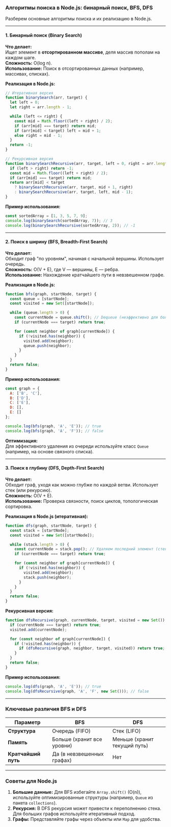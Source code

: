 
### Алгоритмы поиска в Node.js: бинарный поиск, BFS, DFS

Разберем основные алгоритмы поиска и их реализацию в Node.js.

---

#### 1. Бинарный поиск (Binary Search)
**Что делает:**  
Ищет элемент в **отсортированном массиве**, деля массив пополам на каждом шаге.  
**Сложность:** O(log n).  
**Использование:** Поиск в отсортированных данных (например, массивах, списках).

**Реализация в Node.js:**
```javascript
// Итеративная версия
function binarySearch(arr, target) {
  let left = 0;
  let right = arr.length - 1;

  while (left <= right) {
    const mid = Math.floor((left + right) / 2);
    if (arr[mid] === target) return mid;
    if (arr[mid] < target) left = mid + 1;
    else right = mid - 1;
  }
  return -1;
}

// Рекурсивная версия
function binarySearchRecursive(arr, target, left = 0, right = arr.length - 1) {
  if (left > right) return -1;
  const mid = Math.floor((left + right) / 2);
  if (arr[mid] === target) return mid;
  return arr[mid] < target 
    ? binarySearchRecursive(arr, target, mid + 1, right)
    : binarySearchRecursive(arr, target, left, mid - 1);
}
```

**Пример использования:**
```javascript
const sortedArray = [1, 3, 5, 7, 9];
console.log(binarySearch(sortedArray, 7)); // 3
console.log(binarySearchRecursive(sortedArray, 2)); // -1
```

---

#### 2. Поиск в ширину (BFS, Breadth-First Search)
**Что делает:**  
Обходит граф "по уровням", начиная с начальной вершины. Использует очередь.  
**Сложность:** O(V + E), где V — вершины, E — ребра.  
**Использование:** Нахождение кратчайшего пути в невзвешенном графе.

**Реализация в Node.js:**
```javascript
function bfs(graph, startNode, target) {
  const queue = [startNode];
  const visited = new Set([startNode]);

  while (queue.length > 0) {
    const currentNode = queue.shift(); // Dequeue (неэффективно для больших данных)
    if (currentNode === target) return true;

    for (const neighbor of graph[currentNode]) {
      if (!visited.has(neighbor)) {
        visited.add(neighbor);
        queue.push(neighbor);
      }
    }
  }
  return false;
}
```

**Пример использования:**
```javascript
const graph = {
  A: ['B', 'C'],
  B: ['D'],
  C: ['E'],
  D: [],
  E: []
};

console.log(bfs(graph, 'A', 'E')); // true
console.log(bfs(graph, 'A', 'F')); // false
```

**Оптимизация:**  
Для эффективного удаления из очереди используйте класс `Queue` (например, на основе связного списка).

---

#### 3. Поиск в глубину (DFS, Depth-First Search)
**Что делает:**  
Обходит граф, уходя как можно глубже по каждой ветви. Использует стек (или рекурсию).  
**Сложность:** O(V + E).  
**Использование:** Проверка связности, поиск циклов, топологическая сортировка.

**Реализация в Node.js (итеративная):**
```javascript
function dfs(graph, startNode, target) {
  const stack = [startNode];
  const visited = new Set([startNode]);

  while (stack.length > 0) {
    const currentNode = stack.pop(); // Удаляем последний элемент (стек)
    if (currentNode === target) return true;

    for (const neighbor of graph[currentNode]) {
      if (!visited.has(neighbor)) {
        visited.add(neighbor);
        stack.push(neighbor);
      }
    }
  }
  return false;
}
```

**Рекурсивная версия:**
```javascript
function dfsRecursive(graph, currentNode, target, visited = new Set()) {
  if (currentNode === target) return true;
  visited.add(currentNode);

  for (const neighbor of graph[currentNode]) {
    if (!visited.has(neighbor)) {
      if (dfsRecursive(graph, neighbor, target, visited)) return true;
    }
  }
  return false;
}
```

**Пример использования:**
```javascript
console.log(dfs(graph, 'A', 'E')); // true
console.log(dfsRecursive(graph, 'A', 'F', new Set())); // false
```

---

### Ключевые различия BFS и DFS
| Параметр         | BFS                          | DFS                          |
|------------------|------------------------------|------------------------------|
| **Структура**    | Очередь (FIFO)               | Стек (LIFO)                  |
| **Память**       | Больше (хранит все уровни)   | Меньше (хранит текущий путь) |
| **Кратчайший путь** | Да (в невзвешенных графах) | Нет                          |

---

### Советы для Node.js
1. **Большие данные:** Для BFS избегайте `Array.shift()` (O(n)), используйте оптимизированные структуры (например, `Queue` из пакета `collections`).
2. **Рекурсия:** В DFS рекурсия может привести к переполнению стека. Для больших графов используйте итеративный подход.
3. **Графы:** Представляйте графы через объекты или `Map` для удобства.